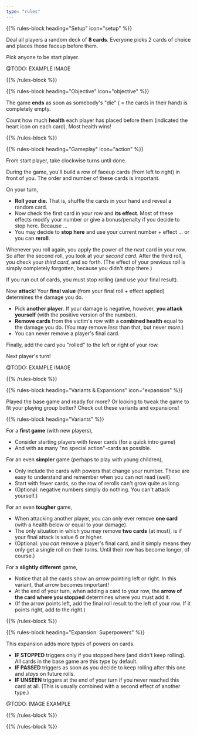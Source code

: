 ```yaml
---
type: "rules"
---
```


{{% rules-block heading="Setup" icon="setup" %}}

Deal all players a random deck of **8 cards**. Everyone picks 2 cards of choice and places those faceup before them.

Pick anyone to be start player.

@TODO: EXAMPLE IMAGE

{{% /rules-block %}}

{{% rules-block heading="Objective" icon="objective" %}}

The game **ends** as soon as somebody's "die" ( = the cards in their hand) is completely empty. 

Count how much **health** each player has placed before them (indicated the heart icon on each card). Most health wins!

{{% /rules-block %}}

{{% rules-block heading="Gameplay" icon="action" %}}

From start player, take clockwise turns until done.

During the game, you'll build a row of faceup cards (from left to right) in front of you. The order and number of these cards is important.

On your turn,

* **Roll your die.** That is, shuffle the cards in your hand and reveal a random card.
* Now check the first card in your row and **its effect**. Most of these effects modify your number or give a bonus/penalty if you decide to stop here. Because ...
* You may decide to **stop here** and use your current number + effect ... or you can **reroll**. 

Whenever you roll again, you apply the power of the _next_ card in your row. So after the second roll, you look at your _second card_. After the third roll, you check your _third card_, and so forth. (The effect of your previous roll is simply completely forgotten, because you didn't stop there.)

If you run out of cards, you must stop rolling (and use your final result).

Now **attack**! Your **final value** (from your final roll + effect applied) determines the damage you do.

* Pick **another player**. If your damage is negative, however, **you attack yourself** (with the positive version of the number).
* **Remove cards** from the victim's row with a **combined health** equal to the damage you do. (You may remove _less_ than that, but never _more_.)
* You can never remove a player's final card.

Finally, add the card you "rolled" to the left or right of your row.

Next player's turn!

@TODO: EXAMPLE IMAGE

{{% /rules-block %}}

{{% rules-block heading="Variants & Expansions" icon="expansion" %}}

Played the base game and ready for more? Or looking to tweak the game to fit your playing group better? Check out these variants and expansions!

{{% rules-block heading="Variants" %}}

For a **first game** (with new players),
* Consider starting players with fewer cards (for a quick intro game)
* And with as many "no special action"-cards as possible. 

For an even **simpler** game (perhaps to play with young children),
* Only include the cards with powers that change your number. These are easy to understand and remember when you can not read (well).
* Start with fewer cards, so the row of rerolls can't grow quite as long.
* (Optional: negative numbers simply do nothing. You can't attack yourself.)

For an even **tougher** game,
* When attacking another player, you can only ever remove **one card** (with a health below or equal to your damage).
* The only situation in which you may remove **two cards** (at most), is if your final attack is value 6 or higher.
* (Optional: you _can_ remove a player's final card, and it simply means they only get a single roll on their turns. Until their row has become longer, of course.)

For a **slightly different** game,
* Notice that all the cards show an _arrow_ pointing left or right. In this variant, that arrow becomes important!
* At the end of your turn, when adding a card to your row, the **arrow of the card where you stopped** determines where you must add it.
* (If the arrow points left, add the final roll result to the left of your row. If it points right, add to the right.)

{{% /rules-block %}}

{{% rules-block heading="Expansion: Superpowers" %}}

This expansion adds more types of powers on cards.

* **IF STOPPED** triggers only if you stopped here (and didn't keep rolling). All cards in the base game are this type by default.
* **IF PASSED** triggers as soon as you decide to keep rolling after this one and _stays_ on future rolls.
* **IF UNSEEN** triggers at the end of your turn if you never reached this card at all. (This is usually combined with a second effect of another type.)

@TODO: IMAGE EXAMPLE

{{% /rules-block %}}

{{% /rules-block %}}

